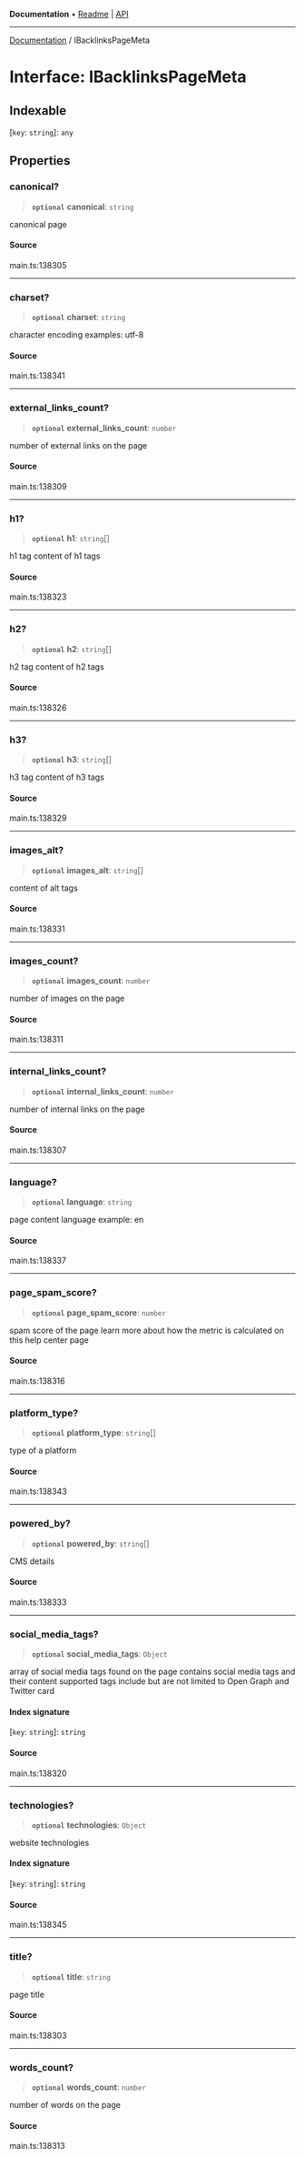 **Documentation** • [Readme](../README.md) \| [API](../globals.md)

***

[Documentation](../README.md) / IBacklinksPageMeta

# Interface: IBacklinksPageMeta

## Indexable

 \[`key`: `string`\]: `any`

## Properties

### canonical?

> **`optional`** **canonical**: `string`

canonical page

#### Source

main.ts:138305

***

### charset?

> **`optional`** **charset**: `string`

character encoding
examples:
utf-8

#### Source

main.ts:138341

***

### external\_links\_count?

> **`optional`** **external\_links\_count**: `number`

number of external links on the page

#### Source

main.ts:138309

***

### h1?

> **`optional`** **h1**: `string`[]

h1 tag
content of h1 tags

#### Source

main.ts:138323

***

### h2?

> **`optional`** **h2**: `string`[]

h2 tag
content of h2 tags

#### Source

main.ts:138326

***

### h3?

> **`optional`** **h3**: `string`[]

h3 tag
content of h3 tags

#### Source

main.ts:138329

***

### images\_alt?

> **`optional`** **images\_alt**: `string`[]

content of alt tags

#### Source

main.ts:138331

***

### images\_count?

> **`optional`** **images\_count**: `number`

number of images on the page

#### Source

main.ts:138311

***

### internal\_links\_count?

> **`optional`** **internal\_links\_count**: `number`

number of internal links on the page

#### Source

main.ts:138307

***

### language?

> **`optional`** **language**: `string`

page content language
example:
en

#### Source

main.ts:138337

***

### page\_spam\_score?

> **`optional`** **page\_spam\_score**: `number`

spam score of the page
learn more about how the metric is calculated on this help center page

#### Source

main.ts:138316

***

### platform\_type?

> **`optional`** **platform\_type**: `string`[]

type of a platform

#### Source

main.ts:138343

***

### powered\_by?

> **`optional`** **powered\_by**: `string`[]

CMS details

#### Source

main.ts:138333

***

### social\_media\_tags?

> **`optional`** **social\_media\_tags**: `Object`

array of social media tags found on the page
contains social media tags and their content
supported tags include but are not limited to Open Graph and Twitter card

#### Index signature

 \[`key`: `string`\]: `string`

#### Source

main.ts:138320

***

### technologies?

> **`optional`** **technologies**: `Object`

website technologies

#### Index signature

 \[`key`: `string`\]: `string`

#### Source

main.ts:138345

***

### title?

> **`optional`** **title**: `string`

page title

#### Source

main.ts:138303

***

### words\_count?

> **`optional`** **words\_count**: `number`

number of words on the page

#### Source

main.ts:138313
